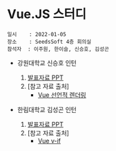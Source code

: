 # Vue.JS 스터디
    일시    : 2022-01-05  
    장소    : SeedsSoft 4층 회의실  
    참석자  : 이주원, 한이슬, 신승호, 김성곤  
  
* 강원대학교 신승호 인턴  
    1. [발표자료 PPT]( https://gitlab.com/seeds_soft/internship/study/-/blob/main/2021%202%ED%95%99%EA%B8%B0%20%EB%8F%99%EA%B3%84%20%ED%98%84%EC%9E%A5%EC%8B%A4%EC%8A%B5/VueJS%20%EC%8A%A4%ED%84%B0%EB%94%94/2022-01-05/%EC%8B%A0%EC%8A%B9%ED%98%B8/01_05_Vue%20%E1%84%89%E1%85%B5%E1%84%8C%E1%85%A1%E1%86%A8%20%E1%84%92%E1%85%A1%E1%84%80%E1%85%B5_%E1%84%89%E1%85%B5%E1%86%AB%E1%84%89%E1%85%B3%E1%86%BC%E1%84%92%E1%85%A9.pptx )  
    2. [참고 자료 출처]
        - [Vue 선언적 렌더링]( https://kr.vuejs.org/v2/guide/index.html )  
    
* 한림대학교 김성곤 인턴  
    1. [발표자료 PPT]( https://gitlab.com/seeds_soft/internship/study/-/blob/main/2021%202%ED%95%99%EA%B8%B0%20%EB%8F%99%EA%B3%84%20%ED%98%84%EC%9E%A5%EC%8B%A4%EC%8A%B5/VueJS%20%EC%8A%A4%ED%84%B0%EB%94%94/2022-01-05/%EA%B9%80%EC%84%B1%EA%B3%A4/01_05_Vue%20v-if%20v-for_%EA%B9%80%EC%84%B1%EA%B3%A4.pptx )  
    2. [참고 자료 출처]
        - [Vue v-if]( https://kr.vuejs.org/v2/guide/conditional.html )  
